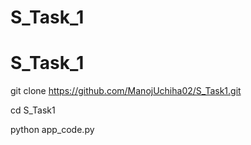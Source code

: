 # S_Task_1
# S_Task_1
git clone  https://github.com/ManojUchiha02/S_Task1.git


cd S_Task1


python app_code.py
